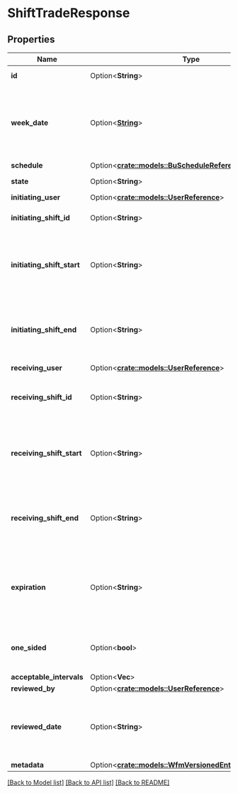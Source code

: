 # ShiftTradeResponse

## Properties

Name | Type | Description | Notes
------------ | ------------- | ------------- | -------------
**id** | Option<**String**> | The ID of this shift trade | [optional]
**week_date** | Option<[**String**](string.md)> | The start week date of the associated schedule in yyyy-MM-dd format. Dates are represented as an ISO-8601 string. For example: yyyy-MM-dd | [optional]
**schedule** | Option<[**crate::models::BuScheduleReferenceForMuRoute**](BuScheduleReferenceForMuRoute.md)> |  | [optional]
**state** | Option<**String**> | The state of this shift trade | [optional]
**initiating_user** | Option<[**crate::models::UserReference**](UserReference.md)> |  | [optional]
**initiating_shift_id** | Option<**String**> | The ID of the shift offered for trade by the initiating user | [optional]
**initiating_shift_start** | Option<**String**> | The start date/time of the shift being offered for trade. Date time is represented as an ISO-8601 string. For example: yyyy-MM-ddTHH:mm:ss[.mmm]Z | [optional]
**initiating_shift_end** | Option<**String**> | The end date/time of the shift being offered for trade. Date time is represented as an ISO-8601 string. For example: yyyy-MM-ddTHH:mm:ss[.mmm]Z | [optional]
**receiving_user** | Option<[**crate::models::UserReference**](UserReference.md)> |  | [optional]
**receiving_shift_id** | Option<**String**> | The ID of the shift being exchanged for the initiating shift, null if the receiving user is picking up a shift | [optional]
**receiving_shift_start** | Option<**String**> | The start date/time of the receiving shift. Date time is represented as an ISO-8601 string. For example: yyyy-MM-ddTHH:mm:ss[.mmm]Z | [optional]
**receiving_shift_end** | Option<**String**> | The end date/time of the receiving shift. Date time is represented as an ISO-8601 string. For example: yyyy-MM-ddTHH:mm:ss[.mmm]Z | [optional]
**expiration** | Option<**String**> | When this shift trade offer will expire if not matched or approved. Date time is represented as an ISO-8601 string. For example: yyyy-MM-ddTHH:mm:ss[.mmm]Z | [optional]
**one_sided** | Option<**bool**> | Whether this is a one-sided shift trade (e.g. the initiating user is not asking for a shift in return) | [optional]
**acceptable_intervals** | Option<**Vec<String>**> |  | [optional]
**reviewed_by** | Option<[**crate::models::UserReference**](UserReference.md)> |  | [optional]
**reviewed_date** | Option<**String**> | The timestamp when this shift trade was reviewed. Date time is represented as an ISO-8601 string. For example: yyyy-MM-ddTHH:mm:ss[.mmm]Z | [optional]
**metadata** | Option<[**crate::models::WfmVersionedEntityMetadata**](WfmVersionedEntityMetadata.md)> |  | [optional]

[[Back to Model list]](../README.md#documentation-for-models) [[Back to API list]](../README.md#documentation-for-api-endpoints) [[Back to README]](../README.md)


